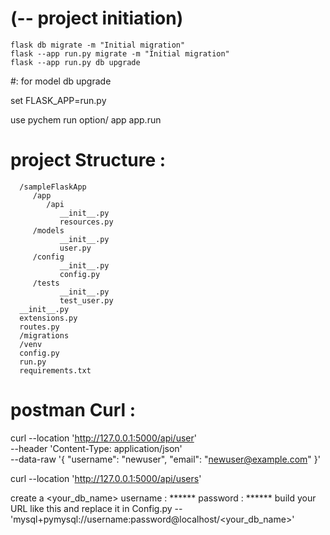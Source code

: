 # (-- project initiation)    flask db migrate -m "Initial migration"    flask --app run.py migrate -m "Initial migration"    flask --app run.py db upgrade        #: for model db upgrade[//]: # (set the app)      set FLASK_APP=run.py[//]: # (run application)      use pychem run option/ app      app.run# project Structure :      /sampleFlaskApp         /app            /api               __init__.py               resources.py            /models               __init__.py               user.py         /config               __init__.py               config.py         /tests               __init__.py               test_user.py      __init__.py      extensions.py      routes.py      /migrations      /venv      config.py      run.py      requirements.txt# postman Curl :[//]: # (   save user: )      curl --location 'http://127.0.0.1:5000/api/user' \      --header 'Content-Type: application/json' \      --data-raw '{      "username": "newuser",      "email": "newuser@example.com"      }'[//]: # (get user)      curl --location 'http://127.0.0.1:5000/api/users'[//]: # (DB Config: )      create a <your_db_name>      username : ******      password : ******      build your URL like this and replace it in Config.py            -- 'mysql+pymysql://username:password@localhost/<your_db_name>'